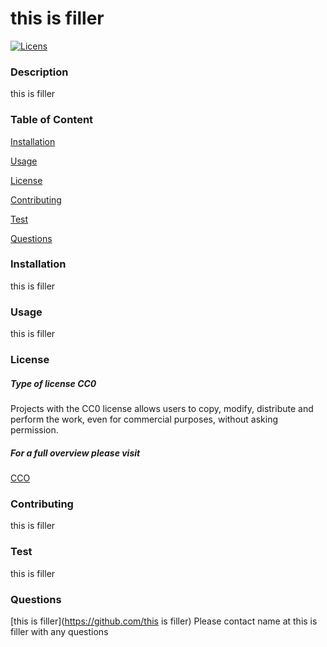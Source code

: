 # this is filler
  [![Licens](https://img.shields.io/badge/License-CC0%202.0-blue.svg)](https://opensource.org/licenses/CC0)
  ### Description
  this is filler
  ### Table of Content
  [Installation](#Installation)

  [Usage](#Usage)

  [License](#License)

  [Contributing](#Contributing)

  [Test](#Test)

  [Questions](#Questions)

  ### Installation
  this is filler
  ### Usage
  this is filler
  ### License
  ##### Type of license CC0
  Projects with the CC0 license allows users to copy, modify, distribute and perform the work, even for commercial purposes, without asking permission.
 ##### For a full overview please visit
[CCO](https://creativecommons.org/publicdomain/zero/1.0/legalcode)  
  ### Contributing
  this is filler
  ### Test
  this is filler
  ### Questions
  [this is filler](https://github.com/this is filler)
  Please contact name at this is filler with any questions